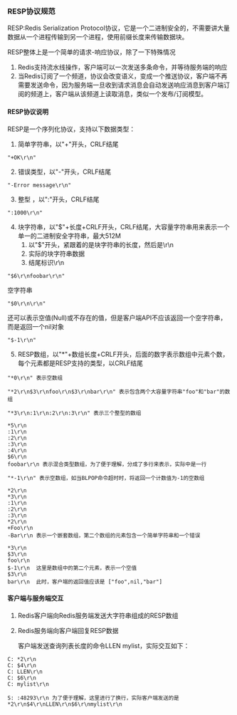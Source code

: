 ### RESP协议规范

RESP:Redis Serialization Protocol协议，它是一个二进制安全的，不需要讲大量数据从一个进程传输到另一个进程，使用前缀长度来传输数据块。

RESP整体上是一个简单的请求-响应协议，除了一下特殊情况

1. Redis支持流水线操作，客户端可以一次发送多条命令，并等待服务端的响应
2. 当Redis订阅了一个频道，协议会改变语义，变成一个推送协议，客户端不再需要发送命令，因为服务端一旦收到请求消息会自动发送响应消息到客户端订阅的频道上，客户端从该频道上读取消息，类似一个发布/订阅模型。

#### RESP协议说明

RESP是一个序列化协议，支持以下数据类型：

1. 简单字符串，以"+"开头，CRLF结尾

```
"+OK\r\n"
```

2. 错误类型，以"-"开头，CRLF结尾

```
"-Error message\r\n"
```

3. 整型 ，以":"开头，CRLF结尾

```
":1000\r\n"
```

4. 块字符串，以"$"+长度+CRLF开头，CRLF结尾，大容量字符串用来表示一个单一的二进制安全字符串，最大512M
   1. 以"$"开头，紧跟着的是块字符串的长度，然后是\r\n
   2. 实际的块字符串数据
   3. 结尾标识\r\n

```
"$6\r\nfoobar\r\n"
```

空字符串

```
"$0\r\n\r\n"
```

还可以表示空值(Null)或不存在的值，但是客户端API不应该返回一个空字符串，而是返回一个nil对象

```
"$-1\r\n"
```

5. RESP数组，以"*"+数组长度+CRLF开头，后面的数字表示数组中元素个数，每个元素都是RESP支持的类型，以CRLF结尾

```
"*0\r\n" 表示空数组
```

```
"*2\r\n$3\r\nfoo\r\n$3\r\nbar\r\n" 表示包含两个大容量字符串"foo"和"bar"的数组
```

```
"*3\r\n:1\r\n:2\r\n:3\r\n" 表示三个整型的数组
```

```
*5\r\n
:1\r\n
:2\r\n
:3\r\n
:4\r\n
$6\r\n
foobar\r\n 表示混合类型数组，为了便于理解，分成了多行来表示，实际中是一行
```

```
"*-1\r\n" 表示空数组，如当BLPOP命令超时时，将返回一个计数值为-1的空数组
```

```
*2\r\n
*3\r\n
:1\r\n
:2\r\n
:3\r\n
*2\r\n
+Foo\r\n
-Bar\r\n 表示一个嵌套数组，第二个数组的元素包含一个简单字符串和一个错误
```

```
*3\r\n
$3\r\n
foo\r\n
$-1\r\n  这里是数组中的第二个元素，表示一个空值
$3\r\n
bar\r\n  此时，客户端的返回值应该是 ["foo",nil,"bar"]
```

#### 客户端与服务端交互

1. Redis客户端向Redis服务端发送大字符串组成的RESP数组

2. Redis服务端向客户端回复RESP数据

   客户端发送查询列表长度的命令LLEN mylist，实际交互如下：

```
C: *2\r\n
C: $4\r\n
C: LLEN\r\n
C: $6\r\n
C: mylist\r\n

S: :48293\r\n 为了便于理解，这里进行了换行，实际客户端发送的是*2\r\n$4\r\nLLEN\r\n$6\r\nmylist\r\n
```

